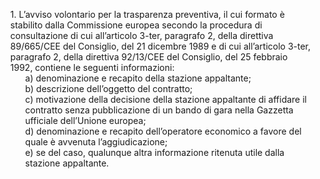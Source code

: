 <ul style="list-style-type: none;">
    <li>1. L’avviso volontario per la trasparenza preventiva, il cui formato è stabilito dalla Commissione europea secondo la procedura di consultazione di cui all’articolo 3-ter, paragrafo 2, della direttiva 89/665/CEE del Consiglio, del 21 dicembre 1989 e di cui all’articolo 3-ter, paragrafo 2, della direttiva 92/13/CEE del Consiglio, del 25 febbraio 1992, contiene le seguenti informazioni:
        <ul class="alist" style="list-style-type: none;">
            <li>a) denominazione e recapito della stazione appaltante;</li>
            <li>b) descrizione dell’oggetto del contratto; </li>
            <li>c) motivazione della decisione della stazione appaltante di affidare il contratto senza pubblicazione di un bando di gara nella Gazzetta ufficiale dell’Unione europea;</li>
            <li>d) denominazione e recapito dell’operatore economico a favore del quale è avvenuta l’aggiudicazione;</li>
            <li>e) se del caso, qualunque altra informazione ritenuta utile dalla stazione appaltante.</li>
        </ul>
    </li>
</ul> 